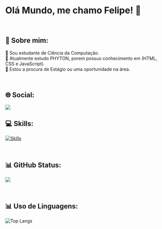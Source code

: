 # Olá Mundo, me chamo Felipe! 👋

<br>

## 💫 Sobre mim:
🔭 Sou estudante de Ciência da Computação.<br>
🌱 Atualmente estudo PHYTON, porem possuo conhecimento em (HTML, CSS e JavaScript).<br>
🤝 Estou a procura de Estágio ou uma oportunidade na área.

<br>

## 🌐 Social:
<a href="https://www.linkedin.com/in/felipe-pereira-35a55ab7/">
    <img src="https://devicons.dev.br/icons?icon=LinkedIn&theme=light">
<a />



## 💻 Skills:
[![Skills](https://devicons.dev.br/icons?icon=HTML,CSS,Bootstrap,JavaScript,Git,Python,MySQL&theme=light)](https://devicons.dev.br/)

<br>
          
## 📊 GitHub Status:
![](https://github-readme-streak-stats.herokuapp.com/?user=fsilvapereira94&theme=highcontrast&hide_border=false)

<br>

## 📊 Uso de Linguagens:
![Top Langs](https://github-readme-stats-git-masterrstaa-rickstaa.vercel.app/api/top-langs/?username=fsilvapereira94&bg_color=000&border_color=fff&title_color=fff&text_color=FFF)




<!-- Proudly created with GPRM ( https://gprm.itsvg.in ) -->
